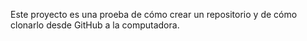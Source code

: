 Este proyecto es una proeba de cómo crear un repositorio y de cómo clonarlo desde GitHub a la computadora.
